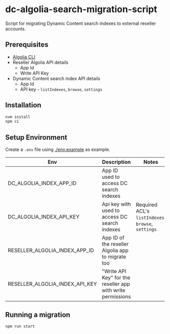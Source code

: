 # dc-algolia-search-migration-script

Script for migrating Dynamic Content search indexes to external reseller accounts.

## Prerequisites

- [Algolia CLI](https://www.algolia.com/doc/tools/cli/get-started/overview/#install-the-algolia-cli)
- Reseller Algolia API details
  - App Id
  - Write API Key
- Dynamic Content search index API details
  - App Id
  - API key - `listIndexes`, `browse`, `settings`

## Installation

```bash
nvm install
npm ci
```

## Setup Environment

Create a `.env` file using [./env.example](./env.example) as example.

| Env                            | Description                                                 | Notes                                              |
| ------------------------------ | ----------------------------------------------------------- | -------------------------------------------------- |
| DC_ALGOLIA_INDEX_APP_ID        | App ID used to access DC search indexes                     |                                                    |
| DC_ALGOLIA_INDEX_API_KEY       | Api key with used to access DC search indexes               | Required ACL's `listIndexes`, `browse`, `settings` |
| RESELLER_ALGOLIA_INDEX_APP_ID  | App ID of the reseller Algolia app to migrate too           |                                                    |
| RESELLER_ALGOLIA_INDEX_API_KEY | "Write API Key" for the reseller app with write permissions |                                                    |

## Running a migration

```bash
npm run start
```
